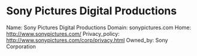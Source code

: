 
# Sony Pictures Digital Productions

Name: Sony Pictures Digital Productions
Domain: sonypictures.com
Home: http://www.sonypictures.com/
Privacy_policy: http://www.sonypictures.com/corp/privacy.html
Owned_by: Sony Corporation
